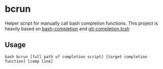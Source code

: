 # bcrun
Helper script for manually call bash completion functions.
This project is heavily based on  [bash-completion](https://github.com/scop/bash-completion) and [git-completion.tcsh](https://github.com/git/git/blob/master/contrib/completion/git-completion.tcsh)

## Usage
```
bash bcrun [full path of completion script] [target completion function] [comp line]
```